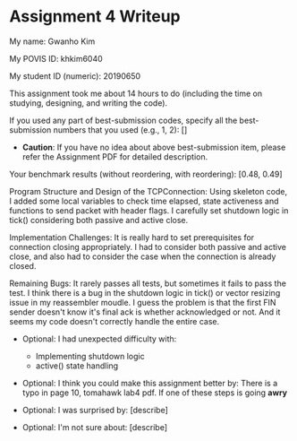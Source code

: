 Assignment 4 Writeup
=============

My name: Gwanho Kim

My POVIS ID: khkim6040

My student ID (numeric): 20190650

This assignment took me about 14 hours to do (including the time on studying, designing, and writing the code).

If you used any part of best-submission codes, specify all the best-submission numbers that you used (e.g., 1, 2): []

- **Caution**: If you have no idea about above best-submission item, please refer the Assignment PDF for detailed description.

Your benchmark results (without reordering, with reordering): [0.48, 0.49]

Program Structure and Design of the TCPConnection:
Using skeleton code, I added some local variables to check time elapsed, state activeness and functions to send packet with header flags.
I carefully set shutdown logic in tick() considering both passive and active close.

Implementation Challenges:
It is really hard to set prerequisites for connection closing appropriately.
I had to consider both passive and active close, and also had to consider the case when the connection is already closed.

Remaining Bugs:
It rarely passes all tests, but sometimes it fails to pass the test.
I think there is a bug in the shutdown logic in tick() or vector resizing issue in my reassembler moudle.
I guess the problem is that the first FIN sender doesn't know it's final ack is whether acknowledged or not. And it seems my code doesn't correctly handle the entire case.


- Optional: I had unexpected difficulty with: 
    - Implementing shutdown logic
    - active() state handling

- Optional: I think you could make this assignment better by: There is a typo in page 10, tomahawk lab4 pdf. If one of these steps is going **awry**

- Optional: I was surprised by: [describe]

- Optional: I'm not sure about: [describe]
